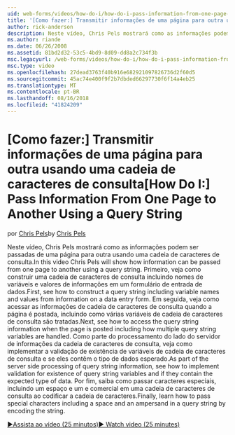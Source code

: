 ```yaml
---
uid: web-forms/videos/how-do-i/how-do-i-pass-information-from-one-page-to-another-using-a-query-string
title: '[Como fazer:] Transmitir informações de uma página para outra usando uma cadeia de caracteres de consulta | Microsoft Docs'
author: rick-anderson
description: Neste vídeo, Chris Pels mostrará como as informações podem ser passadas de uma página para outra usando uma cadeia de caracteres de consulta. Primeiro, veja como construir uma cadeia de caracteres de consulta em...
ms.author: riande
ms.date: 06/26/2008
ms.assetid: 81bd2d32-53c5-4bd9-8d09-dd8a2c734f3b
msc.legacyurl: /web-forms/videos/how-do-i/how-do-i-pass-information-from-one-page-to-another-using-a-query-string
msc.type: video
ms.openlocfilehash: 27dead3763f40b916e682921097826736d2f60d5
ms.sourcegitcommit: 45ac74e400f9f2b7dbded66297730f6f14a4eb25
ms.translationtype: MT
ms.contentlocale: pt-BR
ms.lasthandoff: 08/16/2018
ms.locfileid: "41824209"
---
```

<a name="how-do-i-pass-information-from-one-page-to-another-using-a-query-string"></a><span data-ttu-id="07c0c-104">[Como fazer:] Transmitir informações de uma página para outra usando uma cadeia de caracteres de consulta</span><span class="sxs-lookup"><span data-stu-id="07c0c-104">[How Do I:] Pass Information From One Page to Another Using a Query String</span></span>
====================
<span data-ttu-id="07c0c-105">por [Chris Pels](https://twitter.com/chrispels)</span><span class="sxs-lookup"><span data-stu-id="07c0c-105">by [Chris Pels](https://twitter.com/chrispels)</span></span>

<span data-ttu-id="07c0c-106">Neste vídeo, Chris Pels mostrará como as informações podem ser passadas de uma página para outra usando uma cadeia de caracteres de consulta.</span><span class="sxs-lookup"><span data-stu-id="07c0c-106">In this video Chris Pels will show how information can be passed from one page to another using a query string.</span></span> <span data-ttu-id="07c0c-107">Primeiro, veja como construir uma cadeia de caracteres de consulta incluindo nomes de variáveis e valores de informações em um formulário de entrada de dados.</span><span class="sxs-lookup"><span data-stu-id="07c0c-107">First, see how to construct a query string including variable names and values from information on a data entry form.</span></span> <span data-ttu-id="07c0c-108">Em seguida, veja como acessar as informações de cadeia de caracteres de consulta quando a página é postada, incluindo como várias variáveis de cadeia de caracteres de consulta são tratadas.</span><span class="sxs-lookup"><span data-stu-id="07c0c-108">Next, see how to access the query string information when the page is posted including how multiple query string variables are handled.</span></span> <span data-ttu-id="07c0c-109">Como parte do processamento do lado do servidor de informações da cadeia de caracteres de consulta, veja como implementar a validação de existência de variáveis de cadeia de caracteres de consulta e se eles contêm o tipo de dados esperado.</span><span class="sxs-lookup"><span data-stu-id="07c0c-109">As part of the server side processing of query string information, see how to implement validation for existence of query string variables and if they contain the expected type of data.</span></span> <span data-ttu-id="07c0c-110">Por fim, saiba como passar caracteres especiais, incluindo um espaço e um e comercial em uma cadeia de caracteres de consulta ao codificar a cadeia de caracteres.</span><span class="sxs-lookup"><span data-stu-id="07c0c-110">Finally, learn how to pass special characters including a space and an ampersand in a query string by encoding the string.</span></span>

[<span data-ttu-id="07c0c-111">&#9654;Assista ao vídeo (25 minutos)</span><span class="sxs-lookup"><span data-stu-id="07c0c-111">&#9654; Watch video (25 minutes)</span></span>](https://channel9.msdn.com/Blogs/ASP-NET-Site-Videos/how-do-i-pass-information-from-one-page-to-another-using-a-query-string)
